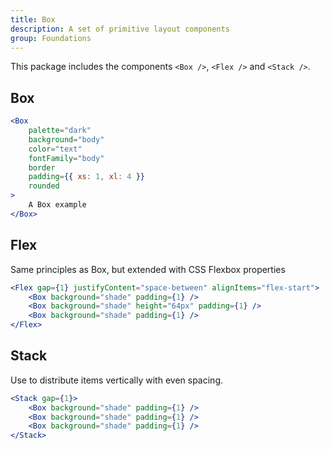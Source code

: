 ```yaml
---
title: Box
description: A set of primitive layout components
group: Foundations
---
```


This package includes the components `<Box />`, `<Flex />` and `<Stack />`.

## Box

```jsx live
<Box
	palette="dark"
	background="body"
	color="text"
	fontFamily="body"
	border
	padding={{ xs: 1, xl: 4 }}
	rounded
>
	A Box example
</Box>
```

## Flex

Same principles as Box, but extended with CSS Flexbox properties

```jsx live
<Flex gap={1} justifyContent="space-between" alignItems="flex-start">
	<Box background="shade" padding={1} />
	<Box background="shade" height="64px" padding={1} />
	<Box background="shade" padding={1} />
</Flex>
```

## Stack

Use to distribute items vertically with even spacing.

```jsx live
<Stack gap={1}>
	<Box background="shade" padding={1} />
	<Box background="shade" padding={1} />
	<Box background="shade" padding={1} />
</Stack>
```
